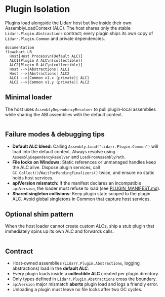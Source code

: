 # Plugin Isolation

Plugins load alongside the Lidarr host but live inside their own AssemblyLoadContext (ALC). The host shares only the stable `Lidarr.Plugin.Abstractions` contract; every plugin ships its own copy of `Lidarr.Plugin.Common` and private dependencies.

```mermaid
documentation
flowchart LR
  Host[Host Process\n(Default ALC)]
  ALC1[Plugin A ALC\n(collectible)]
  ALC2[Plugin B ALC\n(collectible)]
  Host -->|Abstractions| ALC1
  Host -->|Abstractions| ALC2
  ALC1 -->|Common v1.x (private)| ALC1
  ALC2 -->|Common v1.y (private)| ALC2
```

## Minimal loader

The host uses `AssemblyDependencyResolver` to pull plugin-local assemblies while sharing the ABI assemblies with the default context.

```csharp file=../examples/IsolationHostSample/Program.cs#alc-loader
```

## Failure modes & debugging tips

- **Default ALC bleed:** Calling `Assembly.Load("Lidarr.Plugin.Common")` will load into the default context. Always resolve using `AssemblyDependencyResolver` and `LoadFromAssemblyPath`.
- **File locks on Windows:** Static references or unmanaged handles keep the ALC alive. Dispose plugin services, call `GC.Collect()`/`WaitForPendingFinalizers()` twice, and ensure no static holds host services.
- **apiVersion mismatch:** If the manifest declares an incompatible `apiVersion`, the loader must refuse to load (see [PLUGIN_MANIFEST.md](PLUGIN_MANIFEST.md)).
- **Shared singleton collisions:** Keep plugin state scoped to the plugin ALC. Avoid global singletons in Common that capture host services.

## Optional shim pattern

When the host loader cannot create custom ALCs, ship a stub plugin that immediately spins up its own ALC and forwards calls.

```csharp file=../examples/IsolationHostSample/Program.cs#shim-plugin
```

## Contract

- Host-owned assemblies (`Lidarr.Plugin.Abstractions`, logging abstractions) load in the **default ALC**.
- Every plugin loads inside a **collectible ALC** created per plugin directory.
- Only types defined in `Lidarr.Plugin.Abstractions` cross the boundary.
- `apiVersion` major mismatch **aborts** plugin load and logs a friendly error.
- Unloading a plugin must leave no file locks after two GC cycles.
